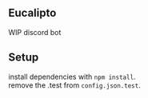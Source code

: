 ## Eucalipto
WIP discord bot

## Setup
install dependencies with `npm install`.  
remove the .test from `config.json.test`.
